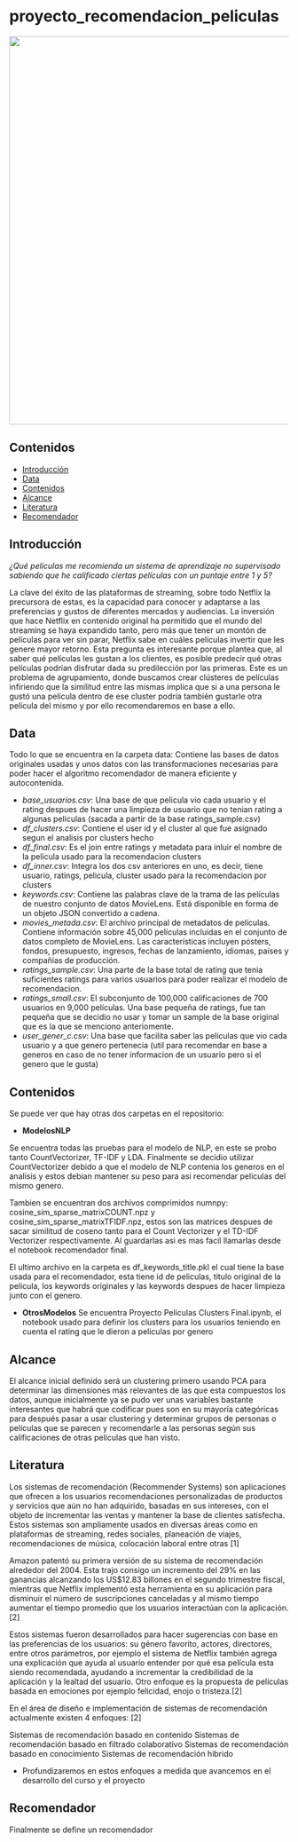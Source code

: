 # proyecto_recomendacion_peliculas

<img src="data/PF.gif" width="700" alt="">

## Contenidos
- [Introducción](#introducción)
- [Data](#data)
- [Contenidos](#contenidos)
- [Alcance](#alcance)
- [Literatura](#literatura)
- [Recomendador](#recomendador)

## Introducción
*¿Qué películas me recomienda un sistema de aprendizaje no supervisado sabiendo que he calificado ciertas películas con un puntaje  entre 1 y 5?*


La clave del éxito de las plataformas de streaming, sobre todo Netflix la precursora de estas, es la capacidad para conocer y adaptarse a las preferencias y gustos de diferentes mercados y audiencias. La inversión que hace Netflix en contenido original ha permitido que el mundo del streaming se haya expandido tanto, pero más que tener un montón de películas para ver sin parar, Netflix sabe en cuáles películas invertir que les genere mayor retorno. Esta pregunta es interesante porque plantea que, al saber qué películas les gustan a los clientes, es posible predecir qué otras películas podrían disfrutar dada su predilección por  las primeras. Este es un problema de agrupamiento, donde buscamos crear clústeres de películas infiriendo que la similitud entre las mismas implica que si a una persona le gustó una película dentro de ese cluster podría también gustarle otra película del mismo y por ello recomendaremos en base a ello.



## Data
Todo lo que se encuentra en la carpeta data:
Contiene las bases de datos originales usadas y unos datos con las transformaciones necesarias para poder hacer el algoritmo recomendador de manera eficiente y autocontenida.
   - *base_usuarios.csv*: Una base de que pelicula vio cada usuario y el rating despues de hacer una limpieza de usuario que no tenian rating a algunas peliculas (sacada a partir de la base ratings_sample.csv)
   - *df_clusters.csv*: Contiene el user id y el cluster al que fue asignado segun el analisis por clusters hecho
   - *df_final.csv*: Es el join entre ratings y metadata para inluir el nombre de la pelicula usado para la recomendacion clusters
   - *df_inner.csv*: Integra los dos csv anteriores en uno, es decir, tiene usuario, ratings, pelicula, cluster usado para la recomendacion por clusters
   - *keywords.csv*: Contiene las palabras clave de la trama de las películas de nuestro conjunto de datos MovieLens. Está disponible en forma de un objeto JSON convertido a cadena.
   - *movies_metada.csv*: El archivo principal de metadatos de películas. Contiene información sobre 45,000 películas incluidas en el conjunto de datos completo de MovieLens. Las características incluyen pósters, fondos, presupuesto, ingresos, fechas de lanzamiento, idiomas, países y compañías de producción.
   - *ratings_sample.csv*: Una parte de la base total de rating que tenia suficientes ratings para varios usuarios para poder realizar el modelo de recomendacion.
   - *ratings_small.csv*: El subconjunto de 100,000 calificaciones de 700 usuarios en 9,000 películas. Una base pequeña de ratings, fue tan pequeña que se decidio no usar y tomar un sample de la base original que es la que se menciono anteriomente.
   - *user_gener_c.csv*: Una base que facilita saber las peliculas que vio cada usuario y a que genero pertenecia (util para recomendar en base a generos en caso de no tener informacion de un usuario pero si el genero que le gusta)
 

## Contenidos
Se puede ver que hay otras dos carpetas en el repositorio:
- **ModelosNLP**
  
Se encuentra todas las pruebas para el modelo de NLP, en este se probo tanto CountVectorizer, TF-IDF y LDA. Finalmente se decidio utilizar CountVectorizer debido a que el modelo de NLP contenia los generos en el analisis y estos debian mantener su peso para asi recomendar peliculas del mismo genero.

Tambien se encuentran dos archivos comprimidos numnpy: cosine_sim_sparse_matrixCOUNT.npz y cosine_sim_sparse_matrixTFIDF.npz, estos son las matrices despues de sacar similitud de coseno tanto para el Count Vectorizer y el TD-IDF Vectorizer respectivamente. Al guardarlas asi es mas facil llamarlas desde el notebook recomendador final.

El ultimo archivo en la carpeta es df_keywords_title.pkl el cual tiene la base usada para el recomendador, esta tiene id de peliculas, titulo original de la pelicula, los keywords originales y las keywords despues de hacer limpieza junto con el genero.

- **OtrosModelos**
Se encuentra Proyecto Peliculas Clusters Final.ipynb, el notebook usado para definir los clusters para los usuarios teniendo en cuenta el rating que le dieron a peliculas por genero

## Alcance
El alcance inicial definido será un clustering primero usando PCA para determinar las dimensiones más relevantes de las que esta compuestos los datos, aunque inicialmente ya se pudo ver unas variables bastante interesantes que habrá que codificar pues son en su mayoría categóricas para después pasar a usar clustering y determinar grupos de personas o películas que se parecen y recomendarle a las personas según sus calificaciones de otras películas que han visto.

## Literatura
Los sistemas de recomendación (Recommender Systems) son aplicaciones que ofrecen a los usuarios recomendaciones personalizadas de productos y servicios que aún no han adquirido, basadas en sus intereses, con el objeto de incrementar las ventas y mantener la base de clientes satisfecha. Estos sistemas son ampliamente usados en diversas áreas como en plataformas de streaming, redes sociales, planeación de viajes, recomendaciones de música, colocación laboral entre otras [1]

Amazon patentó su primera versión de su sistema de recomendación alrededor del 2004. Esta trajo consigo un incremento del 29% en las ganancias alcanzando los US$12.83 billones en el segundo trimestre fiscal, mientras que Netflix implementó esta herramienta en su aplicación para disminuir el número de suscripciones canceladas y al mismo tiempo aumentar el tiempo promedio que los usuarios interactúan con la aplicación.  [2]

Estos sistemas fueron desarrollados para hacer sugerencias con  base en las preferencias de los usuarios:  su  género favorito, actores, directores, entre otros parámetros,  por ejemplo el sistema de Netflix también agrega una explicación que ayuda al usuario entender por qué esa película esta siendo recomendada,  ayudando a incrementar la credibilidad de la aplicación y la lealtad del usuario. Otro enfoque es la propuesta de películas basada en emociones por ejemplo felicidad, enojo o tristeza.[2]

En el área de diseño e implementación de sistemas de recomendación actualmente existen 4 enfoques: [2]

Sistemas de recomendación basado en contenido
Sistemas de recomendación basado en filtrado colaborativo
Sistemas de recomendación basado en conocimiento
Sistemas de recomendación híbrido

* Profundizaremos en estos enfoques a medida que avancemos en el desarrollo del curso y el proyecto

## Recomendador
Finalmente se define un recomendador 
